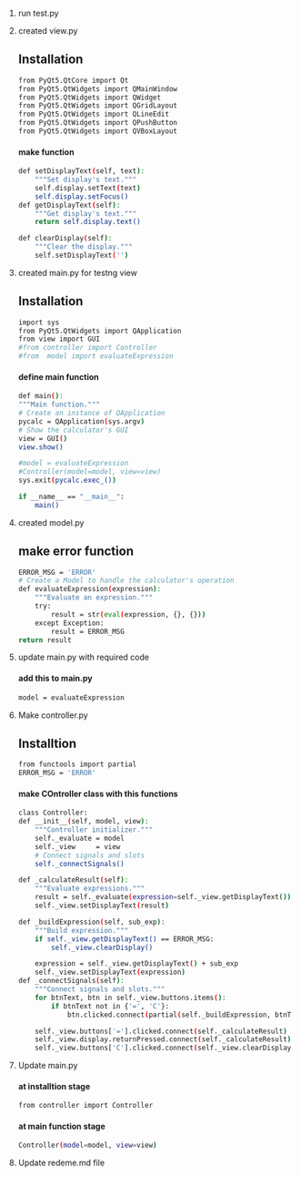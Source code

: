 
1. run test.py

2. created view.py
    ## Installation
    ```bash
    from PyQt5.QtCore import Qt
    from PyQt5.QtWidgets import QMainWindow
    from PyQt5.QtWidgets import QWidget
    from PyQt5.QtWidgets import QGridLayout
    from PyQt5.QtWidgets import QLineEdit
    from PyQt5.QtWidgets import QPushButton
    from PyQt5.QtWidgets import QVBoxLayout
    ```
    #### make function
    ```bash
    def setDisplayText(self, text):
        """Set display's text."""
        self.display.setText(text)
        self.display.setFocus()
    def getDisplayText(self):
        """Get display's text."""
        return self.display.text()
    
    def clearDisplay(self):
        """Clear the display."""
        self.setDisplayText('')
    ``` 

3. created main.py for testng view
     ## Installation
    ```bash
    import sys
    from PyQt5.QtWidgets import QApplication
    from view import GUI
    #from controller import Controller
    #from  model import evaluateExpression
    ```
    #### define main function  
    ```bash
    def main():
    """Main function."""
    # Create an instance of QApplication
    pycalc = QApplication(sys.argv)
    # Show the calculator's GUI
    view = GUI()
    view.show()

    #model = evaluateExpression
    #Controller(model=model, view=view)
    sys.exit(pycalc.exec_())

    if __name__ == "__main__":
        main()  
    ```

4. created model.py 
    ## make error function
    ``` bash
    ERROR_MSG = 'ERROR'
    # Create a Model to handle the calculator's operation
    def evaluateExpression(expression):
        """Evaluate an expression."""
        try:
            result = str(eval(expression, {}, {})) 
        except Exception:
            result = ERROR_MSG  
    return result
    ```

5. update  main.py with required code
    #### add this to main.py
    ```bash
    model = evaluateExpression
    ```

6. Make controller.py
    ## Installtion
    ```bash 
    from functools import partial
    ERROR_MSG = 'ERROR'
    ```
    #### make COntroller class with this functions
    ```bash
    class Controller:
    def __init__(self, model, view):
        """Controller initializer."""
        self._evaluate = model
        self._view 	   = view
        # Connect signals and slots
        self._connectSignals()

    def _calculateResult(self):
        """Evaluate expressions."""
        result = self._evaluate(expression=self._view.getDisplayText())
        self._view.setDisplayText(result)

    def _buildExpression(self, sub_exp):
        """Build expression."""
        if self._view.getDisplayText() == ERROR_MSG:
            self._view.clearDisplay()

        expression = self._view.getDisplayText() + sub_exp  
        self._view.setDisplayText(expression)
    def _connectSignals(self):
        """Connect signals and slots."""
        for btnText, btn in self._view.buttons.items():
            if btnText not in {'=', 'C'}:
                btn.clicked.connect(partial(self._buildExpression, btnText))

        self._view.buttons['='].clicked.connect(self._calculateResult)
        self._view.display.returnPressed.connect(self._calculateResult)
        self._view.buttons['C'].clicked.connect(self._view.clearDisplay)
    ```
7. Update main.py
    #### at installtion stage
    ```bash
    from controller import Controller
    ```
    #### at main function stage
    ```bash
    Controller(model=model, view=view)
    ```

8. Update redeme.md file